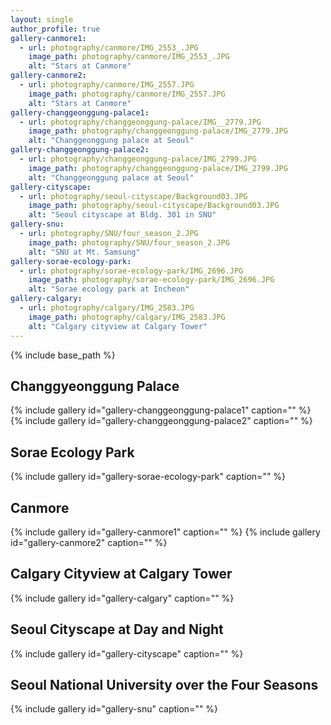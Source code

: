 ```yaml
---
layout: single
author_profile: true
gallery-canmore1:
  - url: photography/canmore/IMG_2553_.JPG
    image_path: photography/canmore/IMG_2553_.JPG
    alt: "Stars at Canmore"
gallery-canmore2:
  - url: photography/canmore/IMG_2557.JPG
    image_path: photography/canmore/IMG_2557.JPG
    alt: "Stars at Canmore"
gallery-changgeonggung-palace1:
  - url: photography/changgeonggung-palace/IMG__2779.JPG
    image_path: photography/changgeonggung-palace/IMG_2779.JPG
    alt: "Changgeonggung palace at Seoul"
gallery-changgeonggung-palace2:
  - url: photography/changgeonggung-palace/IMG_2799.JPG
    image_path: photography/changgeonggung-palace/IMG_2799.JPG
    alt: "Changgeonggung palace at Seoul"
gallery-cityscape:
  - url: photography/seoul-cityscape/Background03.JPG
    image_path: photography/seoul-cityscape/Background03.JPG
    alt: "Seoul cityscape at Bldg. 301 in SNU"
gallery-snu:
  - url: photography/SNU/four_season_2.JPG
    image_path: photography/SNU/four_season_2.JPG
    alt: "SNU at Mt. Samsung"
gallery-sorae-ecology-park:
  - url: photography/sorae-ecology-park/IMG_2696.JPG
    image_path: photography/sorae-ecology-park/IMG_2696.JPG
    alt: "Sorae ecology park at Incheon"
gallery-calgary:
  - url: photography/calgary/IMG_2583.JPG
    image_path: photography/calgary/IMG_2583.JPG
    alt: "Calgary cityview at Calgary Tower"
---
```


{% include base_path %}

## Changgyeonggung Palace

{% include gallery id="gallery-changgeonggung-palace1" caption="" %}
{% include gallery id="gallery-changgeonggung-palace2" caption="" %}

## Sorae Ecology Park

{% include gallery id="gallery-sorae-ecology-park" caption="" %}

## Canmore

{% include gallery id="gallery-canmore1" caption="" %}
{% include gallery id="gallery-canmore2" caption="" %}

## Calgary Cityview at Calgary Tower

{% include gallery id="gallery-calgary" caption="" %}

## Seoul Cityscape at Day and Night

{% include gallery id="gallery-cityscape" caption="" %}

## Seoul National University over the Four Seasons

{% include gallery id="gallery-snu" caption="" %}
